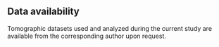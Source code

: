 ## Data availability

Tomographic datasets used and analyzed during the current study are available from the corresponding author upon request.
